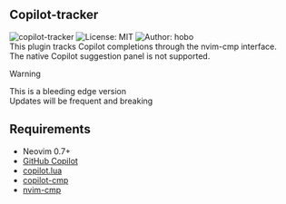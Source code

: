 [comment]: <> (File: README.md)
[comment]: <> (Author: hobo)
[comment]: <> (License: MIT)
[comment]: <> (Description: Readme)
[comment]: <> (Version: 0.0.1)
[comment]: <> (Created: 2025-17-03)
[comment]: <> (Repo: git@github.com:LetsRipp/copilot-tracker.nvim.git)

## Copilot-tracker
![copilot-tracker](https://img.shields.io/badge/copilot--tracker-v0.1.0-blue.svg)
![License: MIT](https://img.shields.io/badge/License-MIT-yellow.svg)
![Author: hobo](https://img.shields.io/badge/Author-hobo-green.svg)<BR>
This plugin tracks Copilot completions through the nvim-cmp interface. <BR>
The native Copilot suggestion panel is not supported.

> [!WARNING]
> This is a bleeding edge version<BR>
> Updates will be frequent and breaking

## Requirements

- Neovim 0.7+
- [GitHub Copilot](https://github.com/github/copilot.vim)
- [copilot.lua](https://github.com/zbirenbaum/copilot.lua)
- [copilot-cmp](https://github.com/zbirenbaum/copilot-cmp)
- [nvim-cmp](https://github.com/hrsh7th/nvim-cmp)


